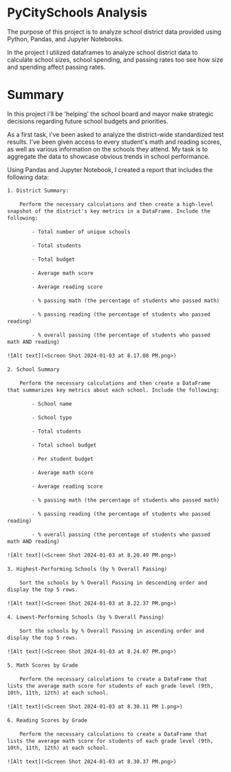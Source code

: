 # PyCitySchools Analysis

The purpose of this project is to analyze school district data provided using Python, Pandas, and Jupyter Notebooks.

In the project I utilized dataframes to analyze school district data to calculate school sizes, school spending, and passing rates too see how size and spending affect passing rates.

# Summary

In this project i'll be 'helping' the school board and mayor make strategic decisions regarding future school budgets and priorities.

As a first task, i've been asked to analyze the district-wide standardized test results. I've been given access to every student's math and reading scores, as well as various information on the schools they attend. My task is to aggregate the data to showcase obvious trends in school performance.

Using Pandas and Jupyter Notebook, I created a report that includes the following data:

    1. District Summary:

        Perform the necessary calculations and then create a high-level snapshot of the district's key metrics in a DataFrame. Include the following:

            - Total number of unique schools

            - Total students

            - Total budget

            - Average math score

            - Average reading score

            - % passing math (the percentage of students who passed math)

            - % passing reading (the percentage of students who passed reading)

            - % overall passing (the percentage of students who passed math AND reading)
        
    ![Alt text](<Screen Shot 2024-01-03 at 8.17.08 PM.png>)

    2. School Summary

        Perform the necessary calculations and then create a DataFrame that summarizes key metrics about each school. Include the following:

            - School name

            - School type

            - Total students

            - Total school budget

            - Per student budget

            - Average math score

            - Average reading score

            - % passing math (the percentage of students who passed math)

            - % passing reading (the percentage of students who passed reading)

            - % overall passing (the percentage of students who passed math AND reading)
        
    ![Alt text](<Screen Shot 2024-01-03 at 8.20.49 PM.png>)

    3. Highest-Performing Schools (by % Overall Passing)

        Sort the schools by % Overall Passing in descending order and display the top 5 rows.

    ![Alt text](<Screen Shot 2024-01-03 at 8.22.37 PM.png>)

    4. Lowest-Performing Schools (by % Overall Passing)

        Sort the schools by % Overall Passing in ascending order and display the top 5 rows.

    ![Alt text](<Screen Shot 2024-01-03 at 8.24.07 PM.png>)

    5. Math Scores by Grade

        Perform the necessary calculations to create a DataFrame that lists the average math score for students of each grade level (9th, 10th, 11th, 12th) at each school.

    ![Alt text](<Screen Shot 2024-01-03 at 8.30.11 PM 1.png>)

    6. Reading Scores by Grade

        Perform the necessary calculations to create a DataFrame that lists the average math score for students of each grade level (9th, 10th, 11th, 12th) at each school.

    ![Alt text](<Screen Shot 2024-01-03 at 8.30.37 PM.png>)

    